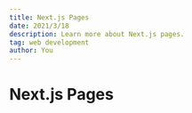 ```yaml
---
title: Next.js Pages
date: 2021/3/18
description: Learn more about Next.js pages.
tag: web development
author: You
---
```


# Next.js Pages
